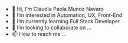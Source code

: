 - 👋 Hi, I’m Claudia Paola Munoz Navaro
- 👀 I’m interested in Automation, UX, Front-End
- 🌱 I’m currently learning Full Stack Developer
- 💞️ I’m looking to collaborate on ...
- 📫 How to reach me ...

<!---
cpmn/cpmn is a ✨ special ✨ repository because its `README.md` (this file) appears on your GitHub profile.
You can click the Preview link to take a look at your changes.
--->
